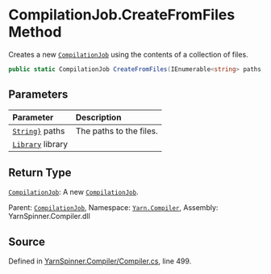 # CompilationJob.CreateFromFiles Method

Creates a new [`CompilationJob`](/api/csharp/yarn.compiler/compilationjob.md) using the contents
of a collection of files.


```csharp
public static CompilationJob CreateFromFiles(IEnumerable<string> paths, Library library = null)
```

## Parameters
|Parameter|Description|
|:---|:---|
|[`String}`](https://docs.microsoft.com/dotnet/api/System.Collections.Generic.IEnumerable{System.String}) paths|The paths to the files.|
|[`Library`](/api/csharp/yarn/library.md) library||
## Return Type
[`CompilationJob`](/api/csharp/yarn.compiler/compilationjob.md): A new [`CompilationJob`](/api/csharp/yarn.compiler/compilationjob.md).



<div class="class-metadata">

Parent: [`CompilationJob`](/api/csharp/yarn.compiler/compilationjob.md), Namespace: [`Yarn.Compiler`](/api/csharp/yarn.compiler/README.md), Assembly: YarnSpinner.Compiler.dll
</div>

## Source
Defined in [YarnSpinner.Compiler/Compiler.cs](https://github.com/YarnSpinnerTool/YarnSpinner//blob/develop/YarnSpinner.Compiler/Compiler.cs#L499), line 499.
